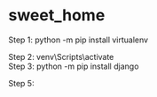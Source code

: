 # sweet_home <br>

<!-- do it first -->

<!-- npm init -y -->
<!-- npm install -D tailwindcss -->
<!-- npx tailwindcss init -->

Step 1: python -m pip install virtualenv <br>

<!-- below command is used to create virtual environment dir -->
 <!-- python -m venv venv <br> -->

Step 2: venv\Scripts\activate <br>
Step 3: python -m pip install django <br>

<!-- below command is used to create project dir and app -->
<!-- django-admin startproject sweethome . -->
<!-- django-admin startapp app -->

Step 5: 